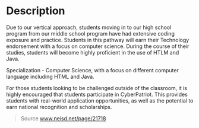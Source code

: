 # Description

Due to our vertical approach, students moving in to our high school program from our middle school program have had extensive coding exposure and practice. Students in this pathway will earn their Technology endorsement with a focus on computer science. During the course of their studies, students will become highly proficient in the use of HTLM and Java.

Specialization - Computer Science, with a focus on different computer language including HTML and Java.

For those students looking to be challenged outside of the classroom, it is highly encouraged that students participate in CyberPatriot. This provides students with real-world application opportunities, as well as the potential to earn national recognition and scholarships.

> Source www.neisd.net/page/21718
